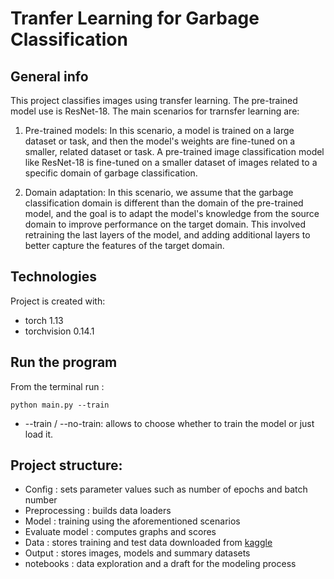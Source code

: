 # Tranfer Learning for Garbage Classification

## General info
This project classifies images using transfer learning. The pre-trained model use is ResNet-18.
The main scenarios for trarnsfer learning are:
1. Pre-trained models: In this scenario, a model is trained on a large dataset or task,
 and then the model's weights are fine-tuned on a smaller, related dataset or task. 
 A pre-trained image classification model like ResNet-18 is fine-tuned on a smaller
  dataset of images related to a specific domain of garbage classification.
  
2. Domain adaptation: In this scenario, we assume that the garbage classification domain
is different than the domain of the pre-trained model, and the goal is to adapt the model's knowledge from the source domain to improve performance
 on the target domain. This involved retraining the last layers of the model, and adding additional layers
 to better capture the features of the target domain.


## Technologies
Project is created with:
* torch 1.13
* torchvision 0.14.1

## Run the program
From the terminal run :   
```
python main.py --train 
```
- --train / --no-train: allows to choose whether to train the model or just load it.

## Project structure:
- Config : sets parameter values such as number of epochs and batch number
- Preprocessing : builds data loaders
- Model : training using the aforementioned scenarios
- Evaluate model : computes graphs and scores
- Data : stores training and test data downloaded from [kaggle](https://www.kaggle.com/datasets/ionutandreivaduva/garbage-classification)
- Output : stores images, models and summary datasets
- notebooks : data exploration and a draft for the modeling process

